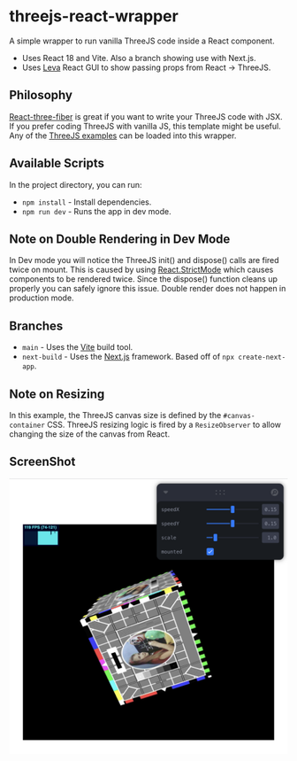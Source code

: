 # threejs-react-wrapper

A simple wrapper to run vanilla ThreeJS code inside a React component.

- Uses React 18 and Vite. Also a branch showing use with Next.js.
- Uses [Leva](https://github.com/pmndrs/leva) React GUI to show passing props from React -> ThreeJS.

## Philosophy

[React-three-fiber](https://github.com/pmndrs/react-three-fiber) is great if you want to write your ThreeJS code with JSX. If you prefer coding ThreeJS with vanilla JS, this template might be useful. Any of the [ThreeJS examples](https://threejs.org/examples/) can be loaded into this wrapper.

## Available Scripts

In the project directory, you can run:

- `npm install` - Install dependencies.
- `npm run dev` - Runs the app in dev mode.

## Note on Double Rendering in Dev Mode

In Dev mode you will notice the ThreeJS init() and dispose() calls are fired twice on mount. This is caused by using [React.StrictMode](https://react.dev/reference/react/StrictMode#fixing-bugs-found-by-double-rendering-in-development) which causes components to be rendered twice. Since the dispose() function cleans up properly you can safely ignore this issue. Double render does not happen in production mode.

## Branches

- `main` - Uses the [Vite](https://vitejs.dev/) build tool.
- `next-build` - Uses the [Next.js](https://nextjs.org/) framework. Based off of `npx create-next-app`.

## Note on Resizing

In this example, the ThreeJS canvas size is defined by the `#canvas-container` CSS. ThreeJS resizing logic is fired by a `ResizeObserver` to allow changing the size of the canvas from React.

## ScreenShot

![ScreenShot](./screen-shot.png 'ScreenShot')
